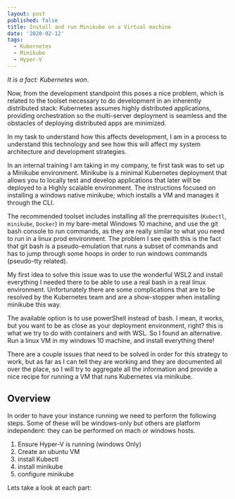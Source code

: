 ```yaml
---
layout: post
published: false
title: Install and run Minikube on a Virtual machine
date: '2020-02-12'
tags:
  - Kubernetes
  - Minikube
  - Hyper-V
---
```

*It is a fact: Kubernetes won*.  

Now, from the development standpoint this poses a nice problem, which is related to the toolset necessary to do development in an inherently distributed stack: Kubernetes assumes highly distributed applications, providing orchestration so the multi-server deployment is seamless and the obstacles of deploying distributed apps are minimized.

In my task to understand how this affects development, I am in a process to understand this technology and see how this will affect my system architecture and development strategies.

In an internal training I am taking in my company, te first task was to set up a Minikube environment. Minikube is a minimal Kubernetes deployment that allows you to locally test and develop applications that later will be deployed to a Highly scalable environment.  The instructions focused on installing a windows native minikube; which installs a VM and manages it through the CLI. 

The recommended toolset includes installing all the prerrequisites (`Kubectl`, `minikube`, `Docker`) in my bare-metal Windows 10 machine, and use the git bash console to run commands, as they are really similar to what you need to run in a linux prod environment.  The problem I see qwith this is the fact that git bash is a pseudo-emulation that runs a subset of commands and has to jump through some hoops in order to run windows commands (pseudo-tty related). 

My first idea to solve this issue was to use the wonderful WSL2 and install everything I needed there to be able to use a real bash in a real linux environment. Unfortunately there are some complications that are to be resolved by the Kubernetes team and are a show-stopper when installing minikube this way.

The available option is to use powerShell instead of bash. I mean, it works, but you want to be as close as your deployment environment, right? this is what we try to do with containers and with WSL. So I found an alternative. Run a linux VM in my windows 10 machine, and install everything there!

There are a couple issues that need to be solved in order for this strategy to work, but as far as I can tell they are working and they are documented all over the place, so I will try to aggregate all the information and provide a nice recipe for running a VM that runs Kubernetes via minikube.

## Overview

In order to have your instance running we need to perform  the following steps.  Some of these will be windows-only but others are platform independent: they can be performed on mach or windows hosts.

1. Ensure Hyper-V is running (windows Only)
2. Create an ubuntu VM
3. install Kubectl
4. install minikube
5. configure minikube

Lets take a look at each part:
